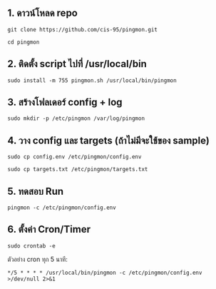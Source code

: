 ## 1. ดาวน์โหลด repo
```
git clone https://github.com/cis-95/pingmon.git
```
```
cd pingmon
```

## 2. ติดตั้ง script ไปที่ /usr/local/bin
```
sudo install -m 755 pingmon.sh /usr/local/bin/pingmon
```

## 3. สร้างโฟลเดอร์ config + log
```
sudo mkdir -p /etc/pingmon /var/log/pingmon
```

## 4. วาง config และ targets (ถ้าไม่มีจะใช้ของ sample)
```
sudo cp config.env /etc/pingmon/config.env
```
```
sudo cp targets.txt /etc/pingmon/targets.txt
```

## 5. ทดสอบ Run
```
pingmon -c /etc/pingmon/config.env
```

## 6. ตั้งค่า Cron/Timer
```
sudo crontab -e
```
ตัวอย่าง cron ทุก 5 นาที:
```
*/5 * * * * /usr/local/bin/pingmon -c /etc/pingmon/config.env >/dev/null 2>&1
```
